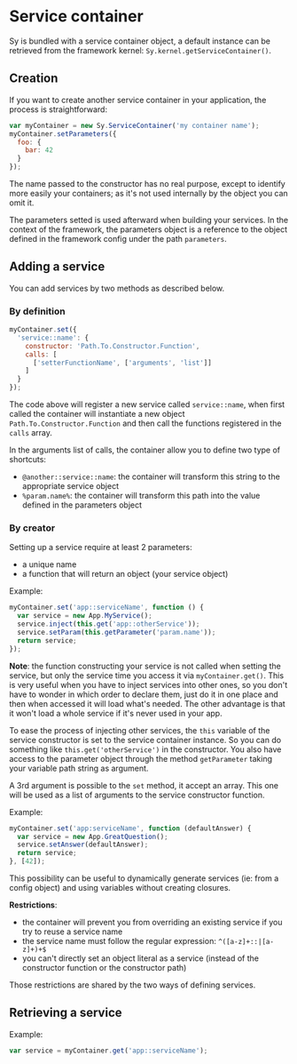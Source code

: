 # Service container

Sy is bundled with a service container object, a default instance can be retrieved from the framework kernel: `Sy.kernel.getServiceContainer()`.

## Creation

If you want to create another service container in your application, the process is straightforward:

```js
var myContainer = new Sy.ServiceContainer('my container name');
myContainer.setParameters({
  foo: {
    bar: 42
  }
});
```

The name passed to the constructor has no real purpose, except to identify more easily your containers; as it's not used internally by the object you can omit it.

The parameters setted is used afterward when building your services. In the context of the framework, the parameters object is a reference to the object defined in the framework config under the path `parameters`.

## Adding a service

You can add services by two methods as described below.

### By definition

```js
myContainer.set({
  'service::name': {
    constructor: 'Path.To.Constructor.Function',
    calls: [
      ['setterFunctionName', ['arguments', 'list']]
    ]
  }
});
```
The code above will register a new service called `service::name`, when first called the container will instantiate a new object `Path.To.Constructor.Function` and then call the functions registered in the `calls` array.

In the arguments list of calls, the container allow you to define two type of shortcuts:

* `@another::service::name`: the container will transform this string to the appropriate service object
* `%param.name%`: the container will transform this path into the value defined in the parameters object


### By creator

Setting up a service require at least 2 parameters:

* a unique name
* a function that will return an object (your service object)

Example:
```js
myContainer.set('app::serviceName', function () {
  var service = new App.MyService();
  service.inject(this.get('app::otherService'));
  service.setParam(this.getParameter('param.name'));
  return service;
});
```
**Note**: the function constructing your service is not called when setting the service, but only the service time you access it via `myContainer.get()`. This is very useful when you have to inject services into other ones, so you don't have to wonder in which order to declare them, just do it in one place and then when accessed it will load what's needed.
The other advantage is that it won't load a whole service if it's never used in your app.

To ease the process of injecting other services, the `this` variable of the service constructor is set to the service container instance. So you can do something like `this.get('otherService')` in the constructor.
You also have access to the parameter object through the method `getParameter` taking your variable path string as argument.

A 3rd argument is possible to the `set` method, it accept an array. This one will be used as a list of arguments to the service constructor function.

Example:
```js
myContainer.set('app:serviceName', function (defaultAnswer) {
  var service = new App.GreatQuestion();
  service.setAnswer(defaultAnswer);
  return service;
}, [42]);
```
This possibility can be useful to dynamically generate services (ie: from a config object) and using variables without creating closures.

**Restrictions**:

* the container will prevent you from overriding an existing service if you try to reuse a service name
* the service name must follow the regular expression: `^([a-z]+::|[a-z]+)+$`
* you can't directly set an object literal as a service (instead of the constructor function or the constructor path)

Those restrictions are shared by the two ways of defining services.

## Retrieving a service

Example:
```js
var service = myContainer.get('app::serviceName');
```